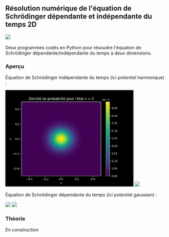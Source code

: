 ## Résolution numérique de l'équation de Schrödinger dépendante et indépendante du temps 2D

![](https://img.shields.io/badge/Language-Python-blue.png)

Deux programmes codés en Python pour résoudre l'équation de Schrödinger dépendante/indépendante du temps à deux dimensions.

### Aperçu

Équation de Schrödinger indépendante du temps (ici potentiel harmonique) :
<p float="left">
  <img src="resources//2D_Time_Independant_Schrodinger_Equation.gif"  width="400" />
  <img src="resources//3D_Time_Independant_Schrodinger_Equation.gif"  width="400" />
</p>

Équation de Schrödinger dépendante du temps (ici potentiel gaussien) :
<p float="left">
  <img src="resources//2D_Time_Dependant_Schrodinger_Equation.gif"  width="400" />
  <img src="resources//3D_Time_Dependant_Schrodinger_Equation.gif"  width="400" />
</p>

### Théorie

*En construction*
